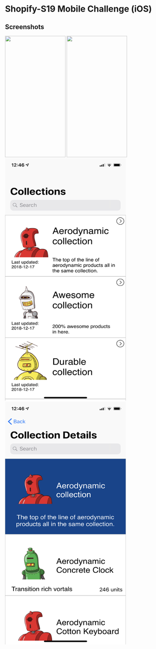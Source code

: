 # Shopify-S19 Mobile Challenge (iOS)

## Screenshots
<img src="/Screenshots/gif1.gif" width="200" height="400">
<img src="/Screenshots/gif2.gif" width="200" height="400">

<img src="/Screenshots/ss1.jpeg" width="400" height="800">
<img src="/Screenshots/ss2.jpeg" width="400" height="800">
